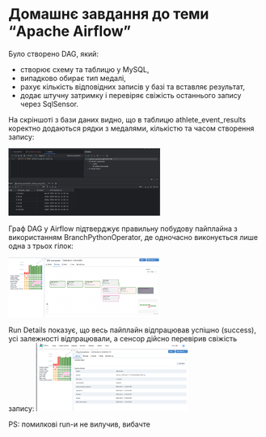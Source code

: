 # Домашнє завдання до теми “Apache Airflow”

Було створено DAG, який:

 - створює схему та таблицю у MySQL,
 - випадково обирає тип медалі,
 - рахує кількість відповідних записів у базі та вставляє результат,
 - додає штучну затримку і перевіряє свіжість останнього запису через SqlSensor.

На скріншоті з бази даних видно, що в таблицю athlete_event_results коректно додаються рядки з медалями, кількістю та часом створення запису:

<a href="db.png">
  <img src="db.png" width="300" />
</a>

Граф DAG у Airflow підтверджує правильну побудову пайплайна з використанням BranchPythonOperator, де одночасно виконується лише одна з трьох гілок:

<a href="graph.png">
  <img src="graph.png" width="300" />
</a>

Run Details показує, що весь пайплайн відпрацював успішно (success), усі залежності відпрацювали, а сенсор дійсно перевірив свіжість запису:
<a href="details.png">
  <img src="details.png" width="300" />
</a>

PS: помилкові run-и не вилучив, вибачте